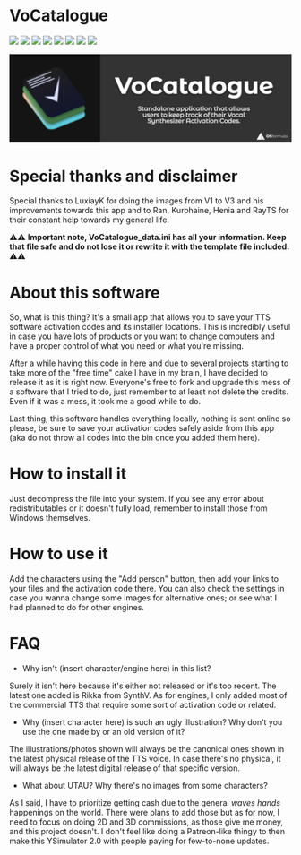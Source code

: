 # VoCatalogue
![](https://img.shields.io/badge/version-1.0.0-blue) ![](https://img.shields.io/badge/intended%20for-VOCALOID-000000) ![](https://img.shields.io/badge/-CeVIO-FFFFFF) ![](https://img.shields.io/badge/-SynthV-brightgreen) ![](https://img.shields.io/badge/-AItalk-red) ![](https://img.shields.io/badge/-Plogue%20VSTi-blue) ![](https://img.shields.io/badge/-Aquestone-orange) ![](https://img.shields.io/badge/-Piapro%20NT-4f4f4f)

![](https://github.com/OSformula/VoCatalogue/blob/master/img/softwarepromo.png)
# Special thanks and disclaimer
Special thanks to LuxiayK for doing the images from V1 to V3 and his improvements towards this app and to Ran, Kurohaine, Henia and RayTS for their constant help towards my general life.

⚠⚠
**Important note, VoCatalogue_data.ini has all your information. Keep that file safe and do not lose it or rewrite it with the template file included.**
⚠⚠

# About this software
So, what is this thing? It's a small app that allows you to save your TTS software activation codes and its installer locations. This is incredibly useful in case you have lots of products or you want to change computers and have a proper control of what you need or what you're missing.

After a while having this code in here and due to several projects starting to take more of the "free time" cake I have in my brain, I have decided to release it as it is right now. Everyone's free to fork and upgrade this mess of a software that I tried to do, just remember to at least not delete the credits. Even if it was a mess, it took me a good while to do.

Last thing, this software handles everything locally, nothing is sent online so please, be sure to save your activation codes safely aside from this app (aka do not throw all codes into the bin once you added them here).
# How to install it
Just decompress the file into your system. If you see any error about redistributables or it doesn't fully load, remember to install those from Windows themselves.

# How to use it
Add the characters using the "Add person" button, then add your links to your files and the activation code there. You can also check the settings in case you wanna change some images for alternative ones; or see what I had planned to do for other engines.

# FAQ
* Why isn't (insert character/engine here) in this list?

Surely it isn't here because it's either not released or it's too recent. The latest one added is Rikka from SynthV. As for engines, I only added most of the commercial TTS that require some sort of activation code or related.
  
* Why (insert character here) is such an ugly illustration? Why don't you use the one made by <insert person here> or an old version of it?
  
The illustrations/photos shown will always be the canonical ones shown in the latest physical release of the TTS voice. In case there's no physical, it will always be the latest digital release of that specific version.
  
* What about UTAU? Why there's no images from some characters?
  
As I said, I have to prioritize getting cash due to the general *waves hands* happenings on the world. There were plans to add those but as for now, I need to focus on doing 2D and 3D commissions, as those give me money, and this project doesn't. I don't feel like doing a Patreon-like thingy to then make this YSimulator 2.0 with people paying for few-to-none updates.

